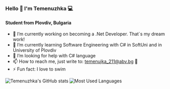### Hello 👋 I'm Temenuzhka 💻

   #### Student from Plovdiv, Bulgaria


- 🔭 I’m currently working on becoming a .Net Developer. That`s my dream work!
- 🌱 I’m currently learning Software Engineering with C# in SoftUni and in University of Plovdiv
- 🤔 I’m looking for help with C# language
- 📫 How to reach me, just write to: temenujka_211@abv.bg 📩
- ⚡ Fun fact: I love to swim


<img align="left" alt="Temenuzhka's GitHub stats" src="https://github-readme-stats.vercel.app/api?username=TemenuzhkaG&theme=tokyonight&show_icon=true&hide_border=true" />




<img align="left" alt="Most Used Languages" src="https://github-readme-stats.vercel.app/api/top-langs/?username=TemenuzhkaG&langs_count=6&theme=tokyonight&show_icon=true&hide_border=true" />



